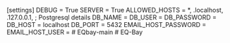 [settings]
DEBUG = True
SERVER = True
ALLOWED_HOSTS = *, .localhost, .127.0.0.1,
; Postgresql details
DB_NAME = 
DB_USER = 
DB_PASSWORD = 
DB_HOST = localhost
DB_PORT = 5432
EMAIL_HOST_PASSWORD =
EMAIL_HOST_USER =
#   E Q b a y - m a i n  
 #   E Q - B a y  
 